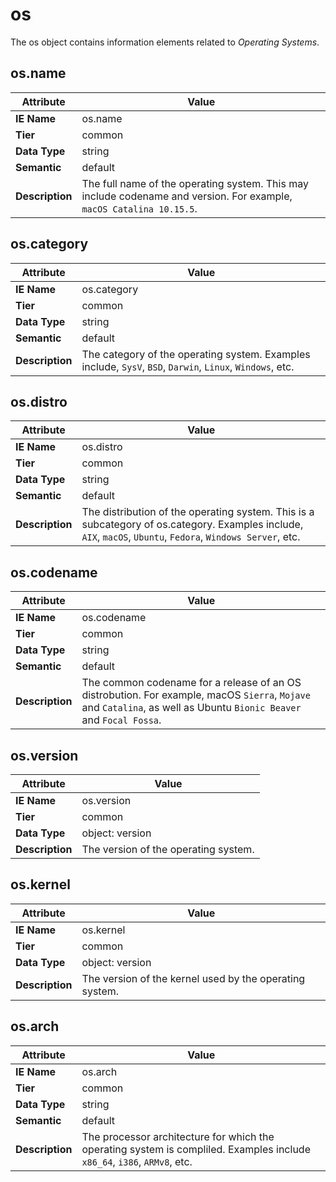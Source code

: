 # os

The os object contains information elements related to *Operating Systems*.

## os.name

Attribute | Value
--- | ---
**IE Name** | os.name
**Tier** | common
**Data Type** | string
**Semantic** | default
**Description** | The full name of the operating system. This may include codename and version. For example, `macOS Catalina 10.15.5`.

## os.category

Attribute | Value
--- | ---
**IE Name** | os.category
**Tier** | common
**Data Type** | string
**Semantic** | default
**Description** | The category of the operating system. Examples include, `SysV`, `BSD`, `Darwin`, `Linux`, `Windows`, etc.

## os.distro

Attribute | Value
--- | ---
**IE Name** | os.distro
**Tier** | common
**Data Type** | string
**Semantic** | default
**Description** | The distribution of the operating system. This is a subcategory of os.category. Examples include, `AIX`, `macOS`, `Ubuntu`, `Fedora`, `Windows Server`, etc.

## os.codename

Attribute | Value
--- | ---
**IE Name** | os.codename
**Tier** | common
**Data Type** | string
**Semantic** | default
**Description** | The common codename for a release of an OS distrobution. For example, macOS `Sierra`, `Mojave` and `Catalina`, as well as Ubuntu `Bionic Beaver` and `Focal Fossa`.

## os.version

Attribute | Value
--- | ---
**IE Name** | os.version
**Tier** | common
**Data Type** | object: version
**Description** | The version of the operating system.

## os.kernel

Attribute | Value
--- | ---
**IE Name** | os.kernel
**Tier** | common
**Data Type** | object: version
**Description** | The version of the kernel used by the operating system.

## os.arch

Attribute | Value
--- | ---
**IE Name** | os.arch
**Tier** | common
**Data Type** | string
**Semantic** | default
**Description** | The processor architecture for which the operating system is compliled. Examples include `x86_64`, `i386`, `ARMv8`, etc.
